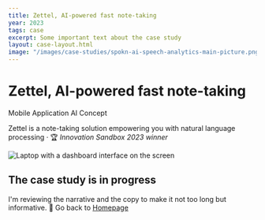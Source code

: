 ```yaml
---
title: Zettel, AI-powered fast note-taking
year: 2023
tags: case
excerpt: Some important text about the case study
layout: case-layout.html
image: "/images/case-studies/spokn-ai-speech-analytics-main-picture.png"
---
```

<hgroup class="case-header">
    <div>
        <h1>Zettel, AI-powered fast note-taking</h1>
        <div class="word-tag">
            <span class="tag">Mobile Application</span> <span class="tag">AI</span> <span class="tag">Concept</span>
        </div>
        <p class="large-p">Zettel is a note-taking solution empowering you with natural language processing · 🏆 <em>Innovation Sandbox 2023 winner</em><p>
    </div>
    <img class="case-main-image" src="/images/case-studies/zettel-main-picture.png" alt="Laptop with a dashboard interface on the screen">
</hgroup>

<div class="post-note">
    <h2>The case study is in progress</h2> 
    <p>I'm reviewing the narrative and the copy to make it not too long but informative. 🌿 Go back to <a href="/index/">Homepage</a></p>
</div>

